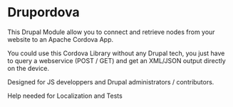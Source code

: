 Drupordova
==========

This Drupal Module allow you to connect and retrieve nodes from your website to an Apache Cordova App.

You could use this Cordova Library without any Drupal tech, you just have to query a webservice (POST / GET) and get an XML/JSON output directly on the device.

Designed for JS developpers and Drupal administrators / contributors.

Help needed for Localization and Tests
